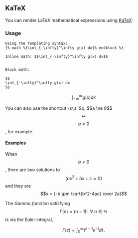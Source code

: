 ## KaTeX

You can render LaTeX mathematical expressions using [KaTeX](https://khan.github.io/KaTeX/):

### Usage

```
Using the templating syntax:
{% math %}\int_{-\infty}^\infty g(x) dx{% endblock %}

Inline math: $$\int_{-\infty}^\infty g(x) dx$$


Block math:

$$
\int_{-\infty}^\infty g(x) dx
$$
```

$$
\int_{-\infty}^\infty g(x) dx
$$


You can also use the shortcut `\$\$`: So, \$\$a \ne 0\$\$ $$\mapsto$$ $$a \ne 0$$, for example.


#### Examples

When $$a \ne 0$$, there are two solutions to $$(ax^2 + bx + c = 0)$$ and they are $$x = {-b \pm \sqrt{b^2-4ac} \over 2a}$$


The *Gamma function* satisfying $$\ \Gamma(n) = (n-1)! \ \ \forall\  n\in\mathbb{N}\ \,$$
is via the Euler integral,

$$
\Gamma(z) = \int_0^\infty t^{z-1}e^{-t}dt\,.
$$
